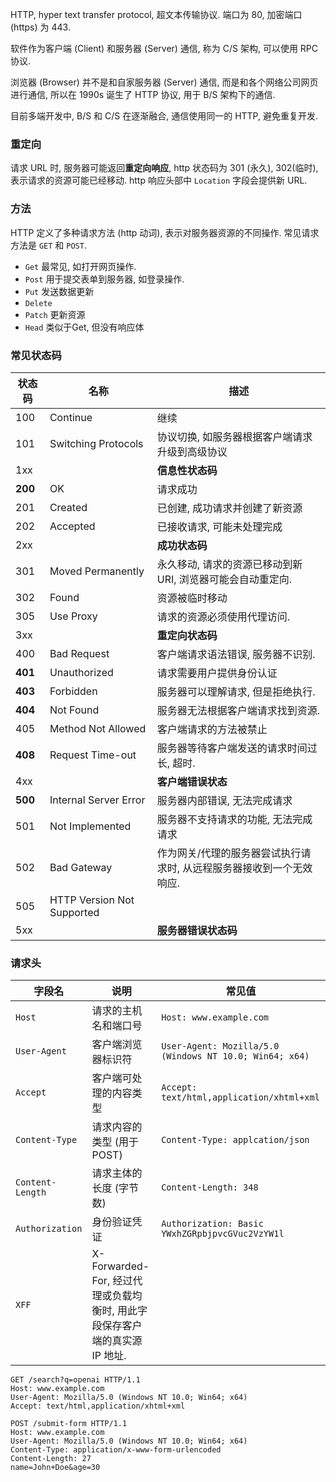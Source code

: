 HTTP, hyper text transfer protocol, 超文本传输协议. 端口为 80, 加密端口 (https) 为 443.

软件作为客户端 (Client) 和服务器 (Server) 通信, 称为 C/S 架构, 可以使用 RPC 协议.

浏览器 (Browser) 并不是和自家服务器 (Server) 通信, 而是和各个网络公司网页进行通信, 所以在 1990s 诞生了 HTTP 协议, 用于 B/S 架构下的通信.

目前多端开发中, B/S 和 C/S 在逐渐融合, 通信使用同一的 HTTP, 避免重复开发.

### 重定向

请求 URL 时, 服务器可能返回**重定向响应**, http 状态码为 301 (永久), 302(临时), 表示请求的资源可能已经移动. http 响应头部中 `Location` 字段会提供新 URL.

### 方法

HTTP 定义了多种请求方法 (http 动词), 表示对服务器资源的不同操作. 常见请求方法是 `GET` 和 `POST`.

- `Get` 最常见, 如打开网页操作.
- `Post` 用于提交表单到服务器, 如登录操作.
- `Put` 发送数据更新
- `Delete`
- `Patch` 更新资源
- `Head` 类似于Get, 但没有响应体

### 常见状态码

| 状态码 | 名称                       | 描述                                                                 |
| ------ | -------------------------- | -------------------------------------------------------------------- |
| 100    | Continue                   | 继续                                                                 |
| 101    | Switching Protocols        | 协议切换, 如服务器根据客户端请求升级到高级协议                       |
| 1xx    |                            | **信息性状态码**                                                     |
| **200**    | OK                         | 请求成功                                                             |
| 201    | Created                    | 已创建, 成功请求并创建了新资源                                       |
| 202    | Accepted                   | 已接收请求, 可能未处理完成                                           |
| 2xx    |                            | **成功状态码**                                                       |
| 301    | Moved Permanently          | 永久移动, 请求的资源已移动到新URI, 浏览器可能会自动重定向.           |
| 302    | Found                      | 资源被临时移动                                                       |
| 305    | Use Proxy                  | 请求的资源必须使用代理访问.                                          |
| 3xx    |                            | **重定向状态码**                                                     |
| 400    | Bad Request                | 客户端请求语法错误, 服务器不识别.                                    |
| **401**    | Unauthorized               | 请求需要用户提供身份认证                                             |
| **403**    | Forbidden                  | 服务器可以理解请求, 但是拒绝执行.                                    |
| **404**    | Not Found                  | 服务器无法根据客户端请求找到资源.                                    |
| 405    | Method Not Allowed         | 客户端请求的方法被禁止                                               |
| **408**    | Request Time-out           | 服务器等待客户端发送的请求时间过长, 超时.                            |
| 4xx    |                            | **客户端错误状态**                                                   |
| **500**    | Internal Server Error      | 服务器内部错误, 无法完成请求                                         |
| 501    | Not Implemented            | 服务器不支持请求的功能, 无法完成请求                                 |
| 502    | Bad Gateway                | 作为网关/代理的服务器尝试执行请求时, 从远程服务器接收到一个无效响应. |
| 505    | HTTP Version Not Supported |                                                                      |
| 5xx    |                            | **服务器错误状态码**                                                                     |


### 请求头

| 字段名           | 说明                       | 常见值                                                  |
| ---------------- | -------------------------- | ------------------------------------------------------- |
| `Host`           | 请求的主机名和端口号       | `Host: www.example.com`                                 |
| `User-Agent`     | 客户端浏览器标识符         | `User-Agent: Mozilla/5.0 (Windows NT 10.0; Win64; x64)` |
| `Accept`         | 客户端可处理的内容类型     | `Accept: text/html,application/xhtml+xml`               |
| `Content-Type`   | 请求内容的类型 (用于 POST) | `Content-Type: applcation/json`                         |
| `Content-Length` | 请求主体的长度 (字节数)    | `Content-Length: 348`                                   |
| `Authorization`  | 身份验证凭证               | `Authorization: Basic YWxhZGRpbjpvcGVuc2VzYW1l`         |
| `XFF`            | X-Forwarded-For, 经过代理或负载均衡时, 用此字段保存客户端的真实源 IP 地址.                           |                                                         |


```http
GET /search?q=openai HTTP/1.1
Host: www.example.com
User-Agent: Mozilla/5.0 (Windows NT 10.0; Win64; x64)
Accept: text/html,application/xhtml+xml
```

```htt
POST /submit-form HTTP/1.1
Host: www.example.com
User-Agent: Mozilla/5.0 (Windows NT 10.0; Win64; x64)
Content-Type: application/x-www-form-urlencoded
Content-Length: 27
name=John+Doe&age=30
```
